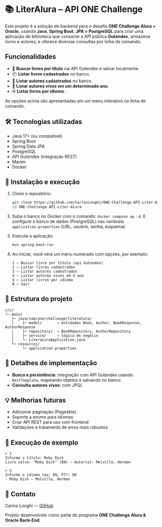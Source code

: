# 📚 LiterAlura – API ONE Challenge

Este projeto é a solução de backend para o desafio **ONE Challenge Alura + Oracle**, usando **Java**, **Spring Boot**, **JPA** e **PostgreSQL** para criar uma aplicação de biblioteca que consome a API pública **Gutendex**, armazena livros e autores, e oferece diversas consultas por linha de comando.

## Funcionalidades

* 🎯 **Buscar livros por título** via API Gutendex e salvar localmente.
* 📦 **Listar livros cadastrados** no banco.
* 👤 **Listar autores cadastrados** no banco.
* 🌱 **Listar autores vivos em um determinado ano**.
* 🌐 **Listar livros por idioma**.

As opções acima são apresentadas em um menu interativo na linha de comando.

## 🛠 Tecnologias utilizadas

* Java 17+ (ou compatível)
* Spring Boot
* Spring Data JPA
* PostgreSQL
* API Gutendex (integração REST)
* Maven
* Docker

## 🚀 Instalação e execução

1. Clone o repositório:

   ```bash
   git clone https://github.com/CarlosLonghi/ONE-Challenge-API-Liter-Alura.git
   cd ONE-Challenge-API-Liter-Alura
   ```

2. Suba o banco no *Docker* com o comando: `docker compose up -d`. E configure o banco de dados (PostgreSQL) nas variáveis `application.properties` (URL, usuário, senha, esquema).

3. Execute a aplicação:

   ```bash
   mvn spring-boot:run
   ```

4. Ao iniciar, você verá um menu numerado com opções, por exemplo:

   ```
   1 – Buscar livro por título (api Gutendex)
   2 – Listar livros cadastrados
   3 – Listar autores cadastrados
   4 – Listar autores vivos em X ano
   5 – Listar livros por idioma
   0 – Sair
   ```

## 📂 Estrutura do projeto

```
src/
└─ main/
   ├─ java/com/one/challenge/literalura/
   │    ├─ model/       → entidades Book, Author, BookResponse, AuthorResponse
   │    ├─ repository/  → BookRepository, AuthorRepository
   │    ├─ service/     → lógica de negócio
   │    └─ LiteraLuraApplication.java
   └─ resources/
        └─ application.properties
```

## 🧐 Detalhes de implementação

* **Busca e persistência**: integração com API Gutendex usando `RestTemplate`, mapeando objetos e salvando no banco.
* **Consulta autores vivos**: com JPQL

## 💡 Melhorias futuras

* Adicionar paginação (Pageable)
* Suporte a enums para idiomas
* Criar API REST para uso com frontend
* Validações e tratamento de erros mais robustos

## 💌 Execução de exemplo

```
> 1
Informe o título: Moby Dick
Livro salvo: "Moby Dick" (EN) — Autor(a): Melville, Herman

> 5
Informe o idioma (ex: EN, PT): EN
- Moby Dick — Melville, Herman
```

## 📧 Contato

Carlos Longhi — [GitHub](https://github.com/CarlosLonghi)

Projeto desenvolvido como parte do programa **ONE Challenge Alura & Oracle Back-End**.
